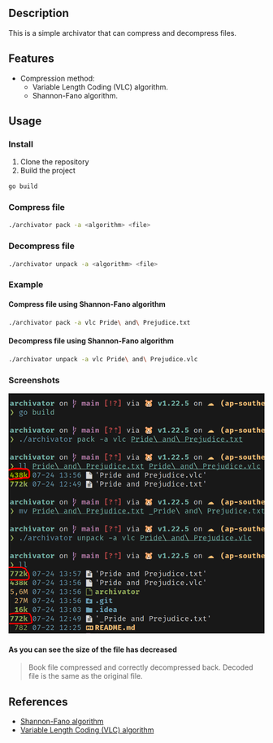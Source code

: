 ## Description
This is a simple archivator that can compress and decompress files.

## Features
- Compression method: 
    - Variable Length Coding (VLC) algorithm.
    - Shannon-Fano algorithm.

## Usage

### Install

1. Clone the repository
2. Build the project
```bash
go build
```

### Compress file
```bash
./archivator pack -a <algorithm> <file>
```

### Decompress file
```bash
./archivator unpack -a <algorithm> <file>
```


### Example

#### Compress file using Shannon-Fano algorithm
```bash
./archivator pack -a vlc Pride\ and\ Prejudice.txt
```
#### Decompress file using Shannon-Fano algorithm
```bash
./archivator unpack -a vlc Pride\ and\ Prejudice.vlc
```

### Screenshots
![img.png](img.png)

#### As you can see the size of the file has decreased 
> Book file compressed and correctly decompressed back.
Decoded file is the same as the original file.

## References
- [Shannon-Fano algorithm](https://en.wikipedia.org/wiki/Shannon%E2%80%93Fano_coding)
- [Variable Length Coding (VLC) algorithm](https://en.wikipedia.org/wiki/Variable-length_code)
